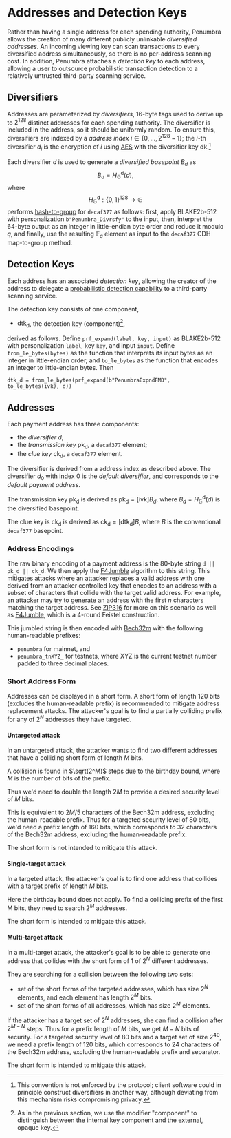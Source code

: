 # Addresses and Detection Keys

Rather than having a single address for each spending authority, Penumbra allows
the creation of many different publicly unlinkable *diversified addresses*.  An
incoming viewing key can scan transactions to every diversified address
simultaneously, so there is no per-address scanning cost.  In addition, Penumbra
attaches a *detection key* to each address, allowing a user to outsource
probabilistic transaction detection to a relatively untrusted third-party
scanning service.

## Diversifiers

Addresses are parameterized by *diversifiers*, 16-byte tags used to derive up to
$2^{128}$ distinct addresses for each spending authority.  The diversifier is
included in the address, so it should be uniformly random.  To ensure this,
diversifiers are indexed by a *address index* $i \in \{0, \ldots, 2^{128} -
1\}$; the $i$-th diversifier $d_i$ is the encryption of $i$ using [AES] with
the diversifier key $\mathsf{dk}$.[^1]

Each diversifier $d$ is used to generate a *diversified basepoint* $B_d$ as
$$B_d = H_{\mathbb G}^{\mathsf d}(d),$$
where 
$$H_{\mathbb G}^{\mathsf d} : \{0, 1\}^{128} \rightarrow \mathbb G$$
performs [hash-to-group] for `decaf377` as follows: first, apply BLAKE2b-512
with personalization `b"Penumbra_Divrsfy"` to the input, then, interpret the
64-byte output as an integer in little-endian byte order and reduce it modulo
$q$, and finally, use the resulting $\mathbb F_q$ element as input to the
`decaf377` CDH map-to-group method.

## Detection Keys

Each address has an associated *detection key*, allowing the creator of the
address to delegate a [probabilistic detection capability][fmd] to a third-party
scanning service.

The detection key consists of one component,

* $\mathsf{dtk_d}$, the detection key (component)[^2],

derived as follows.  Define `prf_expand(label, key, input)` as BLAKE2b-512 with
personalization `label`, key `key`, and input `input`.  Define
`from_le_bytes(bytes)` as the function that interprets its input bytes as an
integer in little-endian order, and `to_le_bytes` as the function that encodes
an integer to little-endian bytes.  Then
```
dtk_d = from_le_bytes(prf_expand(b"PenumbraExpndFMD", to_le_bytes(ivk), d))
```

## Addresses

Each payment address has three components:

* the *diversifier* $d$;
* the *transmission key* $\mathsf{pk_d}$, a `decaf377` element;
* the *clue key* $\mathsf{ck_d}$, a `decaf377` element.

The diversifier is derived from a address index as described above.  The
diversifier $d_0$ with index $0$ is the *default diversifier*, and corresponds
to the *default payment address*.

The transmission key $\mathsf{pk_d}$ is derived as $\mathsf{pk_d} =
[\mathsf{ivk}]B_d$, where $B_d = H_{\mathbb G}^{\mathsf d}(d)$ is the
diversified basepoint.

The clue key is $\mathsf{ck_d}$ is derived as $\mathsf{ck_d} =
[\mathsf{dtk_d}]B$, where $B$ is the conventional `decaf377` basepoint.

### Address Encodings

The raw binary encoding of a payment address is the 80-byte string `d || pk_d ||
ck_d`.  We then apply the [F4Jumble] algorithm to
this string. This mitigates attacks where an attacker replaces a valid
address with one derived from an attacker controlled key that encodes to an
address with a subset of characters that collide with the target valid address.
For example, an attacker may try to generate an address with the first
$n$ characters matching the target address. See [ZIP316] for more on this
scenario as well as [F4Jumble], which is a 4-round Feistel construction.

This jumbled string is then encoded with [Bech32m] with the following
human-readable prefixes:

* `penumbra` for mainnet, and
* `penumbra_tnXYZ_` for testnets, where XYZ is the current testnet number padded
  to three decimal places.

### Short Address Form

Addresses can be displayed in a short form. A short form of length $120$ bits (excludes the human-readable
prefix) is recommended to mitigate address replacement attacks. The attacker's goal is to find a partially
colliding prefix for any of $2^N$ addresses they have targeted. 

#### Untargeted attack

In an untargeted attack, the attacker wants to find two different addresses that have a colliding short form of length $M$ bits.

A collision is found in $\sqrt(2^M)$ steps due to the birthday bound, where $M$ is the number of bits of the prefix.

Thus we'd need to double the length $2M$ to provide a desired security level of $M$ bits.

This is equivalent to $2M/5$ characters of the Bech32m address, excluding the human-readable prefix. Thus for a targeted security
level of 80 bits, we'd need a prefix length of 160 bits, which corresponds to 32 characters of the Bech32m address, excluding the
human-readable prefix.

The short form is not intended to mitigate this attack.

#### Single-target attack

In a targeted attack, the attacker's goal is to find one address that collides with a target prefix of length $M$ bits.

Here the birthday bound does not apply. To find a colliding prefix of the first M bits, they need to search $2^M$ addresses.

The short form is intended to mitigate this attack.

#### Multi-target attack

In a multi-target attack, the attacker's goal is to be able to generate one address that collides with the short form of 1 of $2^N$ different addresses.

They are searching for a collision between the following two sets:
* set of the short forms of the targeted addresses, which has size $2^N$ elements, and each element has length $2^M$ bits.
* set of the short forms of all addresses, which has size $2^M$ elements.

If the attacker has a target set of $2^{N}$ addresses, she can find a collision
after $2^{M - N}$ steps. Thus for a prefix length of $M$ bits, we get $M-N$ bits
of security. For a targeted security level of 80 bits and a target set of size $2^{40}$,
we need a prefix length of 120 bits, which corresponds to 24 characters of the Bech32m
address, excluding the human-readable prefix and separator.

The short form is intended to mitigate this attack.

[^1]: This convention is not enforced by the protocol; client software could in
principle construct diversifiers in another way, although deviating from this
mechanism risks compromising privacy.

[^2]: As in the previous section, we use the modifier "component" to distinguish
between the internal key component and the external, opaque key.

[AES]: https://docs.rs/aes/latest/aes/
[Bech32m]: https://github.com/bitcoin/bips/blob/master/bip-0350.mediawiki
[hash-to-group]: ../../crypto/decaf377/group_hash.md
[F4Jumble]: https://zips.z.cash/zip-0316#jumbling
[fmd]: ../../crypto/fmd.md
[ZIP316]: https://zips.z.cash/zip-0316
